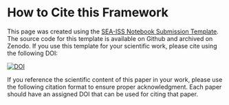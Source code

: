 # How to Cite this Framework

This page was created using the [SEA-ISS Notebook Submission Template](https://ucar-sea.github.io/SEA-ISS-Template/README.html). 
The source code for this template is available on Github and archived on Zenodo. If you use this template for your scientific work, please cite using the following DOI:

[![DOI](https://zenodo.org/badge/739166874.svg)](https://zenodo.org/doi/10.5281/zenodo.10499040)

If you reference the scientific content of this paper in your work, please use the following citation format to ensure proper acknowledgment. Each paper should have an assigned DOI that can be used for citing that paper. 